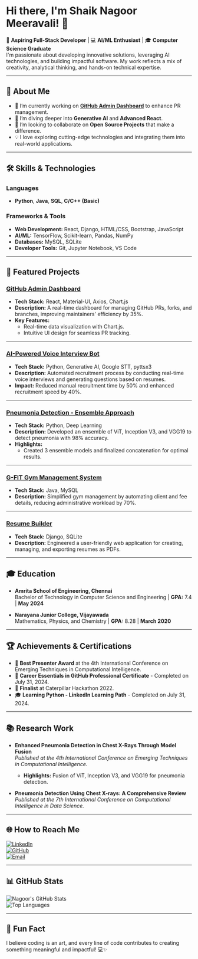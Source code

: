 # Hi there, I'm Shaik Nagoor Meeravali! 👋

🌟 **Aspiring Full-Stack Developer** | 💻 **AI/ML Enthusiast** | 🎓 **Computer Science Graduate**  
I'm passionate about developing innovative solutions, leveraging AI technologies, and building impactful software. My work reflects a mix of creativity, analytical thinking, and hands-on technical expertise.

---

## 🚀 **About Me**
- 🔭 I’m currently working on **[GitHub Admin Dashboard](#)** to enhance PR management.
- 🌱 I’m diving deeper into **Generative AI** and **Advanced React**.
- 👯 I’m looking to collaborate on **Open Source Projects** that make a difference.
- 💡 I love exploring cutting-edge technologies and integrating them into real-world applications.

---

## 🛠️ **Skills & Technologies**
### Languages
- **Python**, **Java**, **SQL**, **C/C++ (Basic)**

### Frameworks & Tools
- **Web Development:** React, Django, HTML/CSS, Bootstrap, JavaScript
- **AI/ML:** TensorFlow, Scikit-learn, Pandas, NumPy
- **Databases:** MySQL, SQLite
- **Developer Tools:** Git, Jupyter Notebook, VS Code

---

## 🌟 **Featured Projects**
### [GitHub Admin Dashboard](#)
- **Tech Stack:** React, Material-UI, Axios, Chart.js  
- **Description:** A real-time dashboard for managing GitHub PRs, forks, and branches, improving maintainers' efficiency by 35%.  
- **Key Features:**
  - Real-time data visualization with Chart.js.
  - Intuitive UI design for seamless PR tracking.  

---

### [AI-Powered Voice Interview Bot](#)
- **Tech Stack:** Python, Generative AI, Google STT, pyttsx3  
- **Description:** Automated recruitment process by conducting real-time voice interviews and generating questions based on resumes.  
- **Impact:** Reduced manual recruitment time by 50% and enhanced recruitment speed by 40%.  

---

### [Pneumonia Detection - Ensemble Approach](#)
- **Tech Stack:** Python, Deep Learning  
- **Description:** Developed an ensemble of ViT, Inception V3, and VGG19 to detect pneumonia with 98% accuracy.  
- **Highlights:** 
  - Created 3 ensemble models and finalized concatenation for optimal results.  

---

### [G-FIT Gym Management System](#)
- **Tech Stack:** Java, MySQL  
- **Description:** Simplified gym management by automating client and fee details, reducing administrative workload by 70%.  

---

### [Resume Builder](#)
- **Tech Stack:** Django, SQLite  
- **Description:** Engineered a user-friendly web application for creating, managing, and exporting resumes as PDFs.  

---

## 🎓 **Education**
- **Amrita School of Engineering, Chennai**  
  Bachelor of Technology in Computer Science and Engineering | **GPA:** 7.4 | **May 2024**

- **Narayana Junior College, Vijayawada**  
  Mathematics, Physics, and Chemistry | **GPA:** 8.28 | **March 2020**

---

## 🏆 **Achievements & Certifications**
- 🥇 **Best Presenter Award** at the 4th International Conference on Emerging Techniques in Computational Intelligence.
- 📜 **Career Essentials in GitHub Professional Certificate** - Completed on July 31, 2024.
- 🏅 **Finalist** at Caterpillar Hackathon 2022.
- 🎓 **Learning Python - LinkedIn Learning Path** - Completed on July 31, 2024.

---

## 📚 **Research Work**
- **Enhanced Pneumonia Detection in Chest X-Rays Through Model Fusion**  
  *Published at the 4th International Conference on Emerging Techniques in Computational Intelligence.*  
  - **Highlights:** Fusion of ViT, Inception V3, and VGG19 for pneumonia detection.

- **Pneumonia Detection Using Chest X-rays: A Comprehensive Review**  
  *Published at the 7th International Conference on Computational Intelligence in Data Science.*  

---

## 🌐 **How to Reach Me**
[![LinkedIn](https://img.shields.io/badge/-LinkedIn-blue?style=flat-square&logo=linkedin)](https://linkedin.com/in/NagoorMeeravali)  
[![GitHub](https://img.shields.io/badge/-GitHub-black?style=flat-square&logo=github)](https://github.com/YourGitHubUsername)  
[![Email](https://img.shields.io/badge/Email-meeravali27@gmail.com-red?style=flat-square)](mailto:meeravali27@gmail.com)

---

## 📊 **GitHub Stats**
![Nagoor's GitHub Stats](https://github-readme-stats.vercel.app/api?username=YourGitHubUsername&show_icons=true&theme=radical)  
![Top Languages](https://github-readme-stats.vercel.app/api/top-langs/?username=YourGitHubUsername&layout=compact&theme=radical)

---

## 🌱 **Fun Fact**
I believe coding is an art, and every line of code contributes to creating something meaningful and impactful! 💻✨
